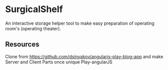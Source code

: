 SurgicalShelf
=============

An interactive storage helper tool to make easy preparation of operating room's (operating theater).

Resources
---------
Clone from https://github.com/dsinyakov/angularjs-play-blog-app
and make Server and Client Parts once unique Play-angularJS